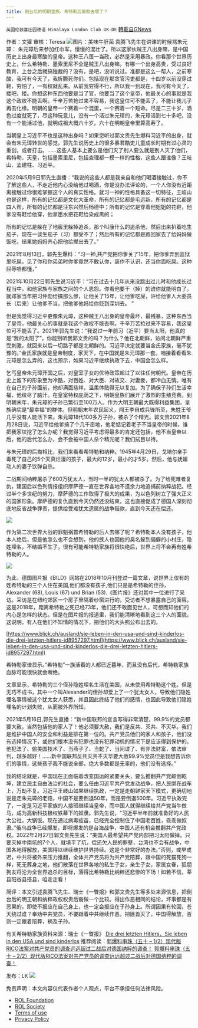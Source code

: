 ```yaml
---
title: 倒台后的明朝皇族、希特勒后裔都去哪了？
---
```

`英国伦敦喜庄园德语 Himalaya London Club UK-DE` [轉載自GNews](https://gnews.org/zh-hans/2164419/)

作者：文獾
审核：Teresa
![](https://assets.gnews.org/wp-content/uploads/2022/03/image1-7.jpg)图片：美味牛肝菌
袁腾飞先生在讲课的时候骂朱元璋： 朱元璋后来参加红巾军，慢慢的混壮了。所以这家伙贼王八出身嘛，是中国历史上出身最寒酸的皇帝。这种王八蛋一当政，必然是采用暴政。你看那个世界历史上，什么希特勒、墨索里尼不全是贼王八出身嘛。有哪一个出身高贵，受过良好教育，上台之后就搞独裁的？没有，是吧，没听说过。准都是这么一帮人，之前寒酸，我可有今天了，我折腾死你们。包括现在那贪官污吏都是，十四岁以前没穿过鞋，穷怕了，一有权就乱来。从前我穷得不行，所以我一到现在，我可有今天了，搂吧，搂。你想这种东西他要是当了官，他要当了这个皇帝，他最关心的事就是我这个政权不能丢啊。千辛万苦抢过来不容易，我这皇位可不能丢了，不能让我儿子再去化缘。明朝的皇帝一个赛着一个混蛋，一个赛着一个短命。尽是二三十岁，酒色过度就死了，尽这种玩意儿，没有一个活过朱元璋的，朱元璋活到七十多吧，没有一个能活过他，就明成祖大概六十岁。六十在明朝皇帝里算高寿了。

当朝皇上习近平不也是这种出身吗？如果您听过郭文贵先生爆料习近平的出身，就会有朱元璋转世的感觉。郭先生说历史上的很多暴君酷吏儿童成长时期有过心灵的重创，或者打击。……这些人基本上要么是他们灭了别人要么就是别人灭了他们，希特勒、天皇，包括墨索里尼，包括查理都一模一样的性格，这些人跟谁像？王岐山、孟建柱、习近平。

2020年5月9日郭先生直播：“我说的这些人都是我亲自和他们喝酒接触过，你不了解这些人，不走近他内心没给他过喝酒，你是没办法评论的，一个人你没有近距离接触过你很难掌握这个人的真实性格。就习一神的性格具备这一切特征，王岐山也是这样，所有的记忆都是文化大革命，所有的记忆都是毛远新，所有的记忆都是四人帮，所有的记忆都是汪东兴然后杨德中；所有的记忆是穿着他姐姐的花鞋，他爹没有鞋给他穿，他拿墨水把花鞋给染成黑的；

所有的记忆是躲在了地窖里躲掉追杀，那个叫康什么的追杀他，然后出来扒着吃生茄子，现在一谈生茄子（习）都受不了；然后所有的记忆都是跑回家去了给妈妈做饭吃，结果她妈妈齐心把他给撵出去了。”

2021年8月13日，郭先生爆料：“习一神,共产党把你爹关了15年，把你爹弄到监狱里吃屎，见了你和你弟弟时你爹竟然不敢认你，装作不认识，还当你面吃屎。这种屈辱咱都懂，”

2021年10月22日郭先生说习近平：“习在过去十几年从来没跳出过儿时和他成长过程当中，和他家族与家族之间的个人恩怨。你看他要干（掉）的谁你就能明白了。就邓家当年把习仲勋给搞那么惨，让他关了15年，让他爹吃屎，许给他爹人大委员长（后来）让他爹不当，把他爹他妈给你贬到深圳去。 ”

但是我觉得习近平更像朱元璋，这种贼王八出身的皇帝最坏，最残暴，这种东西当了皇帝，他最关心的事就是我这个政权不能丢啊。千辛万苦抢过来不容易，我这皇位可不能丢了。2021年郭先生说：“我说过一年前习（近平）要当太阳，他真的是“我的太阳了”，你能别听我郭文贵的吗？为什么？他在北朝鲜，访问北朝鲜严重受刺激，就回来以后一切路子都是北朝鲜的。习近平决定就要当金氏家族，毫不犹豫的。”金氏家族就是皇帝制度，家天下，在中国就是朱元璋那一套。咱接着看看朱元璋是怎么弄的，这也预示，如果习近平继续执政下去，中国会怎么样。

乞丐皇帝朱元璋开国之后，对皇室子女的优待政策超过了以往任何朝代。皇帝在历史上留下的形象至为冷酷，对百姓、对大臣、对故交、对妻妾，都冷血无情。唯有在自己的子孙面前，他却满面慈祥，温柔体贴得无以复加。为了确保子孙们生活幸福，他绞尽了脑汁。在皇室特权庇荫之下，明朝皇族们展开了激烈的生殖竞赛。到明朝末年，朱元璋的子孙已繁衍至100万人。作为大明王朝最大既得利益集团，皇族确实是“最幸福”的群体。但明朝末年农民起义，闯王李自成兵锋所至，朱姓王爷几乎没有人能活下来。朱元璋18代100多万子孙，被杀了个精光。郭文贵2021年8月28日说，习近平给他爹搞了个几千亩地，他老惦记着老子不当皇帝的时候，谁把我家坟挖了怎么办呢？我觉得习近平考虑得最多的肯定还包括，他不当皇帝以后，他的后代怎么办，会不会被中国人杀个精光呢？我们拭目以待。

与朱元璋的后裔相比，我们来看看希特勒和纳粹。1945年4月29日，戈培尔亲手毒死了自己的5个天真烂漫的孩子，最大的12岁，最小的才5岁。然后，他与妩媚动人的妻子饮弹自杀。

二战期间纳粹屠杀了600万犹太人，当时一半的犹太人都被杀了。为了给死难者复仇，建国后以色列情报组织摩萨德一直在世界各地不遗余力地追捕前纳粹战犯。经过半个多世纪的努力，摩萨德的工作取得了极大的成果，为以色列树立了强大正义的国家形象。摩萨德的复仇直到今天仍然还没结束，这也直接促成了德国人深刻彻底地反省战争罪责，提供给受难犹太遗属的战争赔款，直到今天还在偿还。

![](https://assets.gnews.org/wp-content/uploads/2022/03/image2-3.jpg)

作为第二次世界大战的罪魁祸首希特勒的后人去哪了呢？希特勒本人没有孩子，他本人绝后，但是他怎么也不会想到，他的族人也因他的臭名躲到偏僻的小村庄，隐姓埋名，不结婚不生子，很有可能希特勒家族将很快绝后，世界上将不会再有姓希特勒的人。



![](https://assets.gnews.org/wp-content/uploads/2022/03/image3-1.jpg)

为此，德国图片报《BILD》网站在2018年10月刊登过一篇文章，说世界上仅有的姓希特勒的三个人住在美国,他们都没有孩子,他们只是是希特勒的侄孙，Alexander (68), Louis (67) und Brian (53).《图片报》还对其中一位进行了采访。采访是在纽约郊区一个房子里隔着纱窗进行的，受访者不想暴露自己的面容。这是2018年，距离希特勒之死已经73年，他们还不敢面见世人，可想而知他们的内心是怎样的状态。但是在图片报的报道里，我们能清晰地看到这三个人的面貌，这说明，有人在他们不知情的情况下，把他们的大头照公布出去的。

[https://www.blick.ch/ausland/sie-leben-in-den-usa-und-sind-kinderlos-die-drei-letzten-hitlers-id8957297.html](https://www.blick.ch/ausland/sie-leben-in-den-usa-und-sind-kinderlos-die-drei-letzten-hitlers-id8957297.html)



希特勒家谱显示。”希特勒”一族活着的人都已近暮年，而且没有后代，希特勒家族血脉可能很快就会断绝。

文章显示，希特勒的三个侄孙隐姓埋名生活在美国，从未使用希特勒这个姓。但是无巧不成书，其中一个叫Alexander的侄孙却爱上了一个犹太女人，导致他们隐姓埋名事情被这个犹太女人获悉，并且因此终结了他们的感情，也因此导致他们隐姓埋名的计划失败，从而被外界所知。

2021年5月16日,郭先生直播：“新中国联邦的宣言写得非常清楚，99.9%的党员都要大赦，当然包括他的家人了！他必须要大赦，我们是反共、灭共、不灭华。我们是维护中国人的安全和利益是排在第一位的。共产党员他们的家人和孩子，他们没有选择情况下，或他们根本没有犯罪也没有犯罪动机的情况下是应该得到保护的。他犯法了、偷美国技术了、当燕子了、当蛇了、当间谍了、有非法财富，依法审判，越多越好！……新中国联邦反共灭共不灭华要大赦99.9%党员但是我想告诉你们的事情，这些孩子我不能说全部，绝大多数都是无辜的，他们没有选择。”

我的结论就是，中国现在正面临着改变国运的紧要关头，要么推翻共产党颠倒乾坤，建立民主自由法治的社会，要么任由习近平共产党发动战争，把人民绑在战车上，万劫不复。习近平王岐山如果继续执政，一定是走朝鲜家天下模式，更确切地说是走朱元璋的老路，中国不是要倒退50年，而是要倒退500年。习近平执政完了，一定是习近平家族的人接班继续当皇帝，而中国人就得继续给共产党当牛做马，成为高新科技极权铁幕下的奴隶。郭先生说，“习近平半年前就准备好的人民大公社，大锅饭。现在通过病毒疫苗，已经完全控制住了中国老百姓，乖乖做奴隶。”俄乌战争已经爆发，即将爆发的是台海战争，中国人还有机会推翻共产党政权。2022年2月27日郭文贵先生说：“美国人最希望共产党内部把习太阳做掉。只要灭掉中南坑的7个人，就填平了坑，偿还欠人民的罪孽，台湾也不会有战争，中国各地得解放，美国得以继续维护世界持续。这是个非常好的办法。”否则，或早或迟，中共将被外来压力推翻，全体共产党员将为共产党陪葬，跟中国的死猫死狗一样，死无葬身之地，他们散落在世界各地的私生子女，亲生子女，家属女眷，狐朋狗友将沦为全世界追杀的目标，落得比希特勒比纳粹还悲惨的下场！如若不信，莘县阳谷县搭县，咱走走看！

简评：本文引述袁腾飞先生、瑞士《一瞥报》和郭文贵先生等多处来源信息，把倒台后的明王朝和纳粹政权权贵后裔做一个比较。得出作恶相同的结论，坏事都是有恶果的，即使不报应在自己身上，也一定会报应在子孙身上。所谓因果有轮回，苍天绕过谁？奉劝中共党员，不要跟着中共继续作恶，把匪首灭了，中国得解放，否则一定跟着陪葬，祸及子孙。

有关希特勒家族资料来源：瑞士《一瞥报》
[Die drei letzten Hitlers，Sie leben in den USA und sind kinderlos](https://www.blick.ch/ausland/sie-leben-in-den-usa-und-sind-kinderlos-die-drei-letzten-hitlers-id8957297.html)
推荐阅读：[郭爆料串珠（五十 – 1/2）现代版RICO法案对共产党员的调查远远超过二战后对德国纳粹的调查！](https://gnews.org/zh-hans/362948/)
[郭爆料串珠（五十 – 2/2）现代版RICO法案对共产党员的调查远远超过二战后对德国纳粹的调查！](https://gnews.org/zh-hans/363486/)

发布：LK
![](https://assets.gnews.org/wp-content/uploads/2021/09/战鹰团新logo2021-07-01.jpg)
 

免责声明：本文内容仅代表作者个人观点，平台不承担任何法律风险。

- [ROL Foundation](https://rolfoundation.org/)
- [ROL Society](https://rolsociety.org/)
- [Terms of use](https://gnews.org/terms-of-use-3/)
- [Privacy Policy](https://gnews.org/privacy-policy/)
